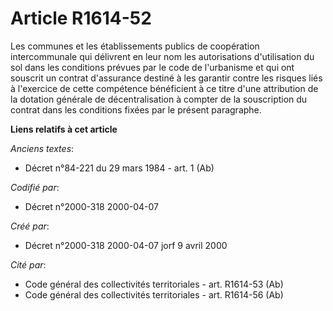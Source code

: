 # Article R1614-52

Les communes et les établissements publics de coopération intercommunale qui délivrent en leur nom les autorisations
d'utilisation du sol dans les conditions prévues par le code de l'urbanisme et qui ont souscrit un contrat d'assurance
destiné à les garantir contre les risques liés à l'exercice de cette compétence bénéficient à ce titre d'une attribution de
la dotation générale de décentralisation à compter de la souscription du contrat dans les conditions fixées par le présent
paragraphe.

**Liens relatifs à cet article**

_Anciens textes_:

  - Décret n°84-221 du 29 mars 1984 - art. 1 (Ab)

_Codifié par_:

  - Décret n°2000-318 2000-04-07

_Créé par_:

  - Décret n°2000-318 2000-04-07 jorf 9 avril 2000

_Cité par_:

  - Code général des collectivités territoriales - art. R1614-53 (Ab)
  - Code général des collectivités territoriales - art. R1614-56 (Ab)
